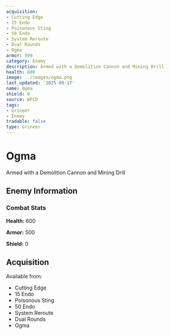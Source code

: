 ```yaml
---
acquisition:
- Cutting Edge
- 15 Endo
- Poisonous Sting
- 50 Endo
- System Reroute
- Dual Rounds
- Ogma
armor: 500
category: Enemy
description: Armed with a Demolition Cannon and Mining Drill
health: 600
image: ../images/ogma.png
last_updated: '2025-09-17'
name: Ogma
shield: 0
source: WFCD
tags:
- Grineer
- Enemy
tradable: false
type: Grineer
---
```


# Ogma

Armed with a Demolition Cannon and Mining Drill

## Enemy Information

### Combat Stats

**Health:** 600

**Armor:** 500

**Shield:** 0

## Acquisition

Available from:
- Cutting Edge
- 15 Endo
- Poisonous Sting
- 50 Endo
- System Reroute
- Dual Rounds
- Ogma

